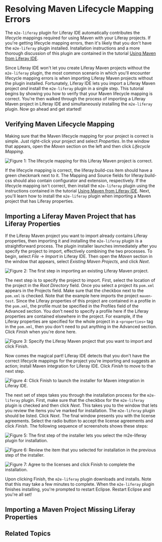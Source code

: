# Resolving Maven Lifecycle Mapping Errors

The `m2e-liferay` plugin for Liferay IDE automatically contributes the lifecycle 
mappings required for using Maven with your Liferay projects. If you're getting 
lifecycle mapping errors, then it's likely that you don't have the `m2e-liferay` 
plugin installed. Installation instructions and a more thorough discussion of 
this plugin are contained in the tutorial [Using Maven from Liferay IDE](/tutorials/-/knowledge_base/using-maven-from-liferay-ide). 

Since Liferay IDE won't let you create Liferay Maven projects without the 
`m2e-liferay` plugin, the most common scenario in which you'll encounter 
lifecycle mapping errors is when importing Liferay Maven projects without the 
plugin installed. Fortunately, Liferay IDE lets you import a Liferay Maven 
project *and* install the `m2e-liferay` plugin in a single step. This tutorial 
begins by showing you how to verify that your Maven lifecycle mapping is 
correct. You're then walked through the process of importing a Liferay Maven 
project in Liferay IDE and simultaneously installing the `m2e-liferay` plugin. 
Now go ahead and get started!

## Verifying Maven Lifecycle Mapping

Making sure that the Maven lifecycle mapping for your project is correct is 
simple. Just right-click your project and select *Properties*. In the window 
that appears, open the *Maven* section on the left and then click 
*Lifecycle Mapping*. 

![Figure 1: The lifecycle mapping for this Liferay Maven project is correct.](../../images/maven-lifecycle-mapping-correct.png)

If the lifecycle mapping is correct, the liferay:build-css item should have a 
green checkmark next to it. The Mapping and Source fields for liferay:build-css 
should also contain configurator and extension, respectively. If the lifecycle 
mapping isn't correct, then install the `m2e-liferay` plugin using the 
instructions contained in the tutorial [Using Maven from Liferay IDE](/tutorials/-/knowledge_base/using-maven-from-liferay-ide). 
Next, you'll learn how to install the `m2e-liferay` plugin when importing a 
Maven project that has Liferay properties.

## Importing a Liferay Maven Project that has Liferay Properties

If the Liferay Maven project you want to import already contains Liferay 
properties, then importing it and installing the `m2e-liferay` plugin is a 
straightforward process. The plugin installer launches immediately after you 
specify the project to import, effectively combining the two processes. To 
begin, select *File* &rarr; *Import* in Liferay IDE. Then open the *Maven* 
section in the window that appears, select *Existing Maven Projects*, and click 
*Next*.

![Figure 2: The first step in importing an existing Liferay Maven project.](../../images/maven-ide-import-01.png)

The next step is to specify the project to import. First, select the location of 
the project in the *Root Directory* field. Once you select a project its 
`pom.xml` appears in the Projects field. Make sure that the checkbox next to the 
`pom.xml` is checked. Note that the example here imports the project 
`maven-test`. Since the Liferay properties of this project are contained in a 
profile in the `pom.xml`, the profile must be specified in the Profiles field of 
the Advanced section. You don't need to specify a profile here if the Liferay 
properties are contained elsewhere in the project. For example, if the Liferay 
properties are specified for the whole project in a `<properties>` tag in the 
`pom.xml`, then you don't need to put anything in the Advanced section. Click 
*Finish* when you're done here.

![Figure 3: Specify the Liferay Maven project that you want to import and click *Finish*.](../../images/maven-ide-import-02.png)

Now comes the magical part! Liferay IDE detects that you don't have the correct 
lifecycle mappings for the project you're importing and suggests an action; 
install Maven integration for Liferay IDE. Click *Finish* to move to the next 
step.

![Figure 4: Click *Finish* to launch the installer for Maven integration in Liferay IDE.](../../images/maven-ide-import-03.png)

The next set of steps takes you through the installation process for the 
`m2e-liferay` plugin. First, make sure that the checkbox for the `m2e-liferay` 
plugin is checked and then click *Next*. This takes you to the window that lets 
you review the items you've marked for installation. The `m2e-liferay` plugin 
should be listed. Click *Next*. The final window presents you with the license 
agreements. Select the radio button to accept the license agreements and click 
*Finish*. The following sequence of screenshots shows these steps:

![Figure 5: The first step of the installer lets you select the `m2e-liferay` plugin for installation.](../../images/maven-ide-m2e-install-01.png)

![Figure 6: Review the item that you selected for installation in the previous step of the installer.](../../images/maven-ide-m2e-install-02.png)

![Figure 7: Agree to the licenses and click *Finish* to complete the installation.](../../images/maven-ide-m2e-install-03.png)

Upon clicking Finish, the `m2e-liferay` plugin downloads and installs. Note that 
this may take a few minutes to complete. When the `m2e-liferay` plugin finishes 
installing, you're prompted to restart Eclipse. Restart Eclipse and you're all 
set! 

## Importing a Maven Project Missing Liferay Properties

## Related Topics
